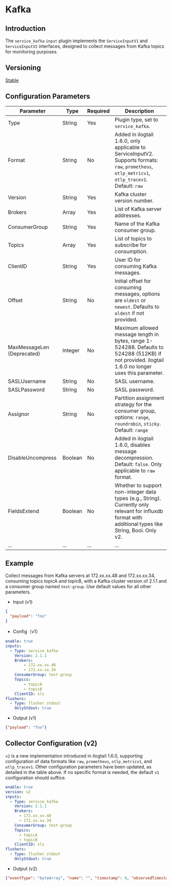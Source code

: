 # Kafka

## Introduction

The `service_kafka` `input` plugin implements the `ServiceInputV1` and `ServiceInputV2` interfaces, designed to collect messages from Kafka topics for monitoring purposes.

## Versioning

[Stable](../stability-level.md)

## Configuration Parameters

| Parameter                  | Type      | Required | Description                                                                                                                                   |
|----------------------------|---------|----------|-------------------------------------------------------------------------------------------------------------------------------------------------|
| Type                       | String   | Yes      | Plugin type, set to `service_kafka`.                                                                                                          |
| Format                     | String   | No       | Added in ilogtail 1.6.0, only applicable to ServiceInputV2. Supports formats: `raw`, `prometheus`, `otlp_metricv1`, `otlp_tracev1`. Default: `raw` |
| Version                    | String   | Yes      | Kafka cluster version number.                                                                                                                   |
| Brokers                    | Array    | Yes      | List of Kafka server addresses.                                                                                                                  |
| ConsumerGroup              | String   | Yes      | Name of the Kafka consumer group.                                                                                                               |
| Topics                     | Array    | Yes      | List of topics to subscribe for consumption.                                                                                                      |
| ClientID                   | String   | Yes      | User ID for consuming Kafka messages.                                                                                                          |
| Offset                     | String   | No       | Initial offset for consuming messages, options are `oldest` or `newest`. Defaults to `oldest` if not provided.                                   |
| MaxMessageLen (Deprecated) | Integer  | No       | Maximum allowed message length in bytes, range 1-524288. Defaults to 524288 (512KB) if not provided. ilogtail 1.6.0 no longer uses this parameter. |
| SASLUsername              | String   | No       | SASL username.                                                                                                                                  |
| SASLPassword              | String   | No       | SASL password.                                                                                                                                  |
| Assignor                   | String   | No       | Partition assignment strategy for the consumer group, options: `range`, `roundrobin`, `sticky`. Default: `range`                                |
| DisableUncompress         | Boolean  | No       | Added in ilogtail 1.6.0, disables message decompression. Default: `false`. Only applicable to `raw` format.                                   |
| FieldsExtend               | Boolean  | No       | Whether to support non-integer data types (e.g., String). Currently only relevant for influxdb format with additional types like String, Bool. Only v2. |
| ...                        | ...      | ...      | ...                                                                                                                                             |

## Example

Collect messages from Kafka servers at 172.xx.xx.48 and 172.xx.xx.34, consuming topics topicA and topicB, with a Kafka cluster version of 2.1.1 and a consumer group named `test-group`. Use default values for all other parameters.

* Input (v1)

```json
{
  "payload": "foo"
}
```

* Config（v1）

```yaml
enable: true
inputs:
  - Type: service_kafka
    Version: 2.1.1
    Brokers: 
        - 172.xx.xx.48
        - 172.xx.xx.34
    ConsumerGroup: test-group
    Topics:
        - topicA
        - topicB
    ClientID: sls
flushers:
  - Type: flusher_stdout
    OnlyStdout: true  
```

* Output (v1)

```json
{"payload": "foo"}
```

## Collector Configuration (v2)

`v2` is a new implementation introduced in ilogtail 1.6.0, supporting configuration of data formats like `raw`, `prometheus`, `otlp_metricv1`, and `otlp_tracev1`. Other configuration parameters have been updated, as detailed in the table above. If no specific format is needed, the default `v1` configuration should suffice.

```yaml
enable: true
version: v2
inputs:
  - Type: service_kafka
    Version: 2.1.1
    Brokers:
      - 172.xx.xx.48
      - 172.xx.xx.34
    ConsumerGroup: test-group
    Topics:
      - topicA
      - topicB
    ClientID: sls
flushers:
  - Type: flusher_stdout
    OnlyStdout: true
```

* Output (v2)

```json
{"eventType": "byteArray", "name": "", "timestamp": 0, "observedTimestamp": 0, "tags": {}, "byteArray": "{\"payload \": \"foo \"}"}
```
